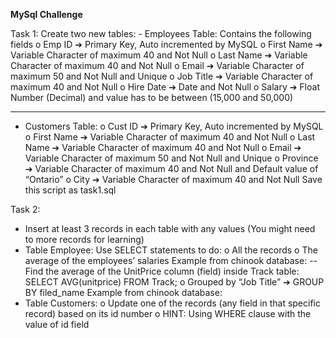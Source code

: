 __MySql Challenge__

Task 1:
Create two new tables: - Employees Table: Contains the following fields
o Emp ID ➔ Primary Key, Auto incremented by MySQL
o First Name ➔ Variable Character of maximum 40 and Not Null
o Last Name ➔ Variable Character of maximum 40 and Not Null
o Email ➔ Variable Character of maximum 50 and Not Null and Unique
o Job Title ➔ Variable Character of maximum 40 and Not Null
o Hire Date ➔ Date and Not Null
o Salary ➔ Float Number (Decimal) and value has to be between (15,000 and 50,000)

*********************************************************
- Customers Table:
o Cust ID ➔ Primary Key, Auto incremented by MySQL
o First Name ➔ Variable Character of maximum 40 and Not Null
o Last Name ➔ Variable Character of maximum 40 and Not Null
o Email ➔ Variable Character of maximum 50 and Not Null and Unique
o Province ➔ Variable Character of maximum 40 and Not Null and Default value of “Ontario”
o City ➔ Variable Character of maximum 40 and Not Null Save this script as task1.sql


Task 2:
- Insert at least 3 records in each table with any values (You might need to more records for learning)
- Table Employee: Use SELECT statements to do:
o All the records
o The average of the employees’ salaries
Example from chinook database:
-- Find the average of the UnitPrice column (field) inside Track table:
SELECT AVG(unitprice) FROM Track;
o Grouped by “Job Title” ➔ GROUP BY filed_name
Example from chinook database:
- Table Customers:
o Update one of the records (any field in that specific record) based on its id number
o HINT: Using WHERE clause with the value of id field


